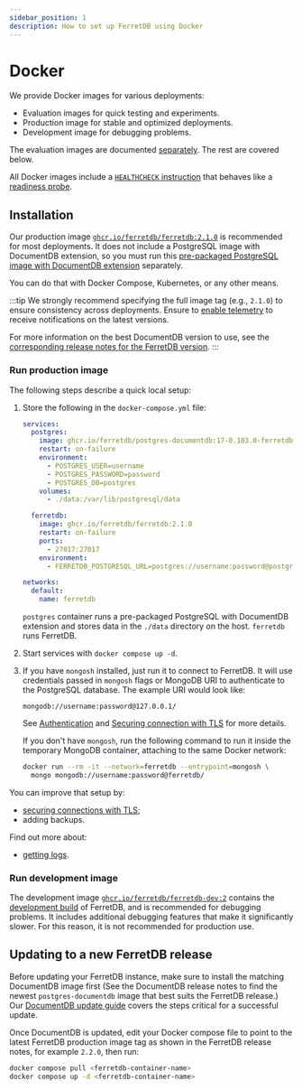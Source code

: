 ```yaml
---
sidebar_position: 1
description: How to set up FerretDB using Docker
---
```


# Docker

We provide Docker images for various deployments:

- Evaluation images for quick testing and experiments.
- Production image for stable and optimized deployments.
- Development image for debugging problems.

The evaluation images are documented [separately](../evaluation.md).
The rest are covered below.

All Docker images include a [`HEALTHCHECK` instruction](https://docs.docker.com/reference/dockerfile/#healthcheck)
that behaves like a [readiness probe](../../configuration/observability.md#probes).

## Installation

Our production image
[`ghcr.io/ferretdb/ferretdb:2.1.0`](https://ghcr.io/ferretdb/ferretdb:2.1.0)
is recommended for most deployments.
It does not include a PostgreSQL image with DocumentDB extension, so you must run this [pre-packaged PostgreSQL image with DocumentDB extension](../documentdb/docker.md) separately.

You can do that with Docker Compose, Kubernetes, or any other means.

:::tip
We strongly recommend specifying the full image tag (e.g., `2.1.0`)
to ensure consistency across deployments.
Ensure to [enable telemetry](../../telemetry.md) to receive notifications on the latest versions.

For more information on the best DocumentDB version to use, see the [corresponding release notes for the FerretDB version](https://github.com/FerretDB/FerretDB/releases/).
:::

### Run production image

The following steps describe a quick local setup:

1. Store the following in the `docker-compose.yml` file:

   <!-- TODO https://github.com/FerretDB/FerretDB/issues/4726 -->

   ```yaml
   services:
     postgres:
       image: ghcr.io/ferretdb/postgres-documentdb:17-0.103.0-ferretdb-2.2.0
       restart: on-failure
       environment:
         - POSTGRES_USER=username
         - POSTGRES_PASSWORD=password
         - POSTGRES_DB=postgres
       volumes:
         - ./data:/var/lib/postgresql/data

     ferretdb:
       image: ghcr.io/ferretdb/ferretdb:2.1.0
       restart: on-failure
       ports:
         - 27017:27017
       environment:
         - FERRETDB_POSTGRESQL_URL=postgres://username:password@postgres:5432/postgres

   networks:
     default:
       name: ferretdb
   ```

   `postgres` container runs a pre-packaged PostgreSQL with DocumentDB extension and stores data in the `./data` directory on the host.
   `ferretdb` runs FerretDB.

2. Start services with `docker compose up -d`.
3. If you have `mongosh` installed, just run it to connect to FerretDB.
   It will use credentials passed in `mongosh` flags or MongoDB URI to authenticate to the PostgreSQL database.
   The example URI would look like:

   ```text
   mongodb://username:password@127.0.0.1/
   ```

   See [Authentication](../../security/authentication.md) and
   [Securing connection with TLS](../../security/tls-connections.md) for more details.

   If you don't have `mongosh`, run the following command to run it inside the temporary MongoDB container,
   attaching to the same Docker network:

   ```sh
   docker run --rm -it --network=ferretdb --entrypoint=mongosh \
     mongo mongodb://username:password@ferretdb/
   ```

You can improve that setup by:

- [securing connections with TLS](../../security/tls-connections.md);
- adding backups.

Find out more about:

- [getting logs](../../configuration/observability.md#docker-logs).

### Run development image

The development image
[`ghcr.io/ferretdb/ferretdb-dev:2`](https://ghcr.io/ferretdb/ferretdb-dev:2)
contains the
[development build](https://pkg.go.dev/github.com/FerretDB/FerretDB/v2/build/version#hdr-Development_builds)
of FerretDB, and is recommended for debugging problems.
It includes additional debugging features that make it significantly slower.
For this reason, it is not recommended for production use.

## Updating to a new FerretDB release

Before updating your FerretDB instance, make sure to install the matching DocumentDB image first (See the DocumentDB release notes to find the newest `postgres-documentdb` image that best suits the FerretDB release.)
Our [DocumentDB update guide](../documentdb/docker.md#updating-to-a-new-documentdb-release) covers the steps critical for a successful update.

Once DocumentDB is updated, edit your Docker compose file to point to the latest FerretDB production image tag as shown in the FerretDB release notes, for example `2.2.0`, then run:

```sh
docker compose pull <ferretdb-container-name>
docker compose up -d <ferretdb-container-name>
```
